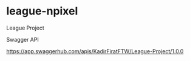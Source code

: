 # league-npixel
League Project

Swagger API

https://app.swaggerhub.com/apis/KadirFiratFTW/League-Project/1.0.0
